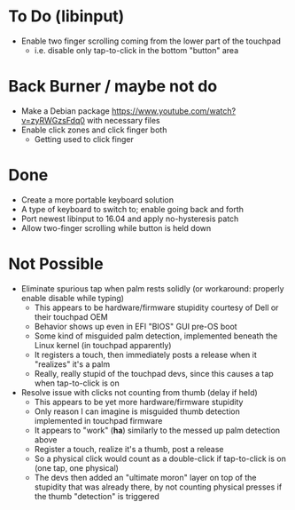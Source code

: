 # To Do (libinput)
- Enable two finger scrolling coming from the lower part of the touchpad
  - i.e. disable only tap-to-click in the bottom "button" area

# Back Burner / maybe not do
- Make a Debian package https://www.youtube.com/watch?v=zyRWGzsFdq0 with necessary files
- Enable click zones and click finger both
  - Getting used to click finger

# Done

- Create a more portable keyboard solution
- A type of keyboard to switch to; enable going back and forth
- Port newest libinput to 16.04 and apply no-hysteresis patch
- Allow two-finger scrolling while button is held down

# Not Possible
- Eliminate spurious tap when palm rests solidly (or workaround: properly enable disable while typing)
  - This appears to be hardware/firmware stupidity courtesy of Dell or their touchpad OEM
  - Behavior shows up even in EFI "BIOS" GUI pre-OS boot
  - Some kind of misguided palm detection, implemented beneath the Linux kernel (in touchpad apparently)
  - It registers a touch, then immediately posts a release when it "realizes" it's a palm
  - Really, really stupid of the touchpad devs, since this causes a tap when tap-to-click is on
- Resolve issue with clicks not counting from thumb (delay if held)
  - This appears to be yet more hardware/firmware stupidity
  - Only reason I can imagine is misguided thumb detection implemented in touchpad firmware
  - It appears to "work" (**ha**) similarly to the messed up palm detection above
  - Register a touch, realize it's a thumb, post a release
  - So a physical click would count as a double-click if tap-to-click is on (one tap, one physical)
  - The devs then added an "ultimate moron" layer on top of the stupidity that was already there, by not counting physical presses if the thumb "detection" is triggered
